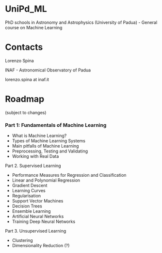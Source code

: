 # UniPd_ML
PhD schools in Astronomy and Astrophysics (University of Padua) - General course on Machine Learning

# Contacts
Lorenzo Spina

INAF - Astronomical Observatory of Padua

lorenzo.spina at inaf.it

# Roadmap 
(subject to changes)

### Part 1: Fundamentals of Machine Learning
- What is Machine Learning?
- Types of Machine Learning Systems
- Main pitfalls of Machine Learning
- Preprocessing, Testing and Validating
- Working with Real Data

Part 2. Supervised Learning
- Performance Measures for Regression and Classification
- Linear and Polynomial Regression
- Gradient Descent 
- Learning Curves
- Regularisation
- Support Vector Machines
- Decision Trees
- Ensemble Learning
- Artificial Neural Networks
- Training Deep Neural Networks

Part 3. Unsupervised Learning
- Clustering
- Dimensionality Reduction (?)


